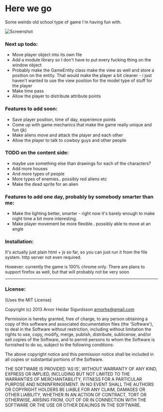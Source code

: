 # Here we go

Some weirdo old school type of game I'm having fun with.

![Screenshot](http://f.cl.ly/items/083a2J3c0l3o3n0w1D29/Screen%20Shot%202013-03-17%20at%2010.47.46%20PM.png)

### Next up todo:
- Move player object into its own file
- Add a module library so I don't have to put every fucking thing on the window object
- Probably make the GameEntity class make the view as well and store a position on the
  entity. That would make the player a bit cleaner - i just haven't wanted to use the
  view position for the model type of stuff for the player
- Make time pass
- Allow the player to distribute attribute points

### Features to add soon:
- Save player position, time of day, experience points
- Come up with game mechanics that make the game really unique and fun (jk)
- Make aliens move and attack the player and each other
- Allow the player to talk to cowboy guys and other people

### TODO on the content side:
- maybe use something else than drawings for each of the characters?
- Add more houses
- And more types of people
- More types of enemies.. possibly red aliens etc
- Make the dead sprite for an alien

### Features to add one day, probably by somebody smarter than me:
- Make the lighting better, smarter - right now it's barely enough to make
  night time a bit more interesting.
- Make player movement be more flexible.. possibly able to move at an angle

### Installation:

It's actually just plain html + js so far, so you can just run it from the file
system. http server not even required.

However: currently the game is 100% chrome only. There are plans to support
firefox as well, but that will probably not be very soon

---

### License:

(Uses the MIT License)

Copyright (c) 2013 Arnor Heidar Sigurdsson <arnorhs@gmail.com>

Permission is hereby granted, free of charge, to any person obtaining a
copy of this software and associated documentation files (the 'Software'), to
deal in the Software without restriction, including without limitation the rights
to use, copy, modify, merge, publish, distribute, sublicense, and/or sell copies
of the Software, and to permit persons to whom the Software is furnished to do
so, subject to the following conditions:

The above copyright notice and this permission notice shall be included in all
copies or substantial portions of the Software.

THE SOFTWARE IS PROVIDED 'AS IS', WITHOUT WARRANTY OF ANY KIND, EXPRESS OR
IMPLIED, INCLUDING BUT NOT LIMITED TO THE WARRANTIES OF MERCHANTABILITY, FITNESS
FOR A PARTICULAR PURPOSE AND NONINFRINGEMENT. IN NO EVENT SHALL THE AUTHORS OR
COPYRIGHT HOLDERS BE LIABLE FOR ANY CLAIM, DAMAGES OR OTHER LIABILITY, WHETHER
IN AN ACTION OF CONTRACT, TORT OR OTHERWISE, ARISING FROM, OUT OF OR IN
CONNECTION WITH THE SOFTWARE OR THE USE OR OTHER DEALINGS IN THE SOFTWARE.

